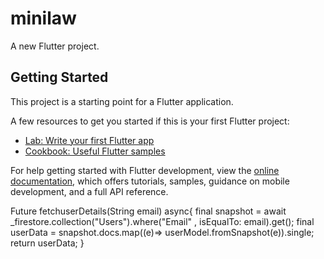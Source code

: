 # minilaw

A new Flutter project.

## Getting Started

This project is a starting point for a Flutter application.

A few resources to get you started if this is your first Flutter project:

- [Lab: Write your first Flutter app](https://docs.flutter.dev/get-started/codelab)
- [Cookbook: Useful Flutter samples](https://docs.flutter.dev/cookbook)

For help getting started with Flutter development, view the
[online documentation](https://docs.flutter.dev/), which offers tutorials,
samples, guidance on mobile development, and a full API reference.

Future<userModel> fetchuserDetails(String email) async{
final snapshot = await _firestore.collection("Users").where("Email" , isEqualTo: email).get();
final userData = snapshot.docs.map((e)=> userModel.fromSnapshot(e)).single;
return userData;
}
